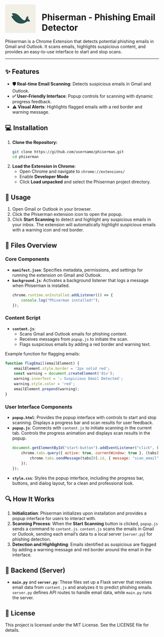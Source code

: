 
<p align="center">
  <img src="./Icon_cropped.png" alt="Phiserman Logo" width="100" align="left" style="margin-right: 20px;" />
  <h1>Phiserman - Phishing Email Detector</h1>
</p>

Phiserman is a Chrome Extension that detects potential phishing emails in Gmail and Outlook. It scans emails, highlights suspicious content, and provides an easy-to-use interface to start and stop scans.

---

## ✨ Features
- **🛡️ Real-time Email Scanning**: Detects suspicious emails in Gmail and Outlook.
- **✅ User-Friendly Interface**: Popup controls for scanning with dynamic progress feedback.
- **⚠️ Visual Alerts**: Highlights flagged emails with a red border and warning message.

## 💻 Installation
1. **Clone the Repository:**
   ```bash
   git clone https://github.com/username/phiserman.git
   cd phiserman
   ```
2. **Load the Extension in Chrome**:
   - Open Chrome and navigate to `chrome://extensions/`
   - Enable **Developer Mode**
   - Click **Load unpacked** and select the Phiserman project directory.

## 🔧 Usage
1. Open Gmail or Outlook in your browser.
2. Click the Phiserman extension icon to open the popup.
3. Click **Start Scanning** to detect and highlight any suspicious emails in your inbox. The extension will automatically highlight suspicious emails with a warning icon and red border.

## 📂 Files Overview

### Core Components
- **`manifest.json`**: Specifies metadata, permissions, and settings for running the extension on Gmail and Outlook.
- **`background.js`**: Activates a background listener that logs a message when Phiserman is installed.
   ```javascript
   chrome.runtime.onInstalled.addListener(() => {
       console.log("Phiserman installed!");
   });
   ```

### Content Script
- **`content.js`**:
  - Scans Gmail and Outlook emails for phishing content.
  - Receives messages from `popup.js` to initiate the scan.
  - Flags suspicious emails by adding a red border and warning text.

Example function for flagging emails:
  ```javascript
  function flagEmail(emailElement) {
      emailElement.style.border = '2px solid red';
      const warning = document.createElement('div');
      warning.innerText = '⚠️ Suspicious Email Detected';
      warning.style.color = 'red';
      emailElement.prepend(warning);
  }
  ```

### User Interface Components
- **`popup.html`**: Provides the popup interface with controls to start and stop scanning. Displays a progress bar and scan results for user feedback.
- **`popup.js`**: Connects with `content.js` to initiate scanning in the current tab. Controls the progress animation and displays scan results in the popup.
  ```javascript
  document.getElementById("start-button").addEventListener("click", () => {
      chrome.tabs.query({ active: true, currentWindow: true }, (tabs) => {
          chrome.tabs.sendMessage(tabs[0].id, { message: "scan_email" });
      });
  });
  ```
- **`style.css`**: Styles the popup interface, including the progress bar, buttons, and dialog layout, for a clean and professional look.

## 🔍 How It Works

1. **Initialization**: Phiserman initializes upon installation and provides a popup interface for users to interact with.
2. **Scanning Process**: When the **Start Scanning** button is clicked, `popup.js` sends a command to `content.js`. `content.js` scans the emails in Gmail or Outlook, sending each email’s data to a local server (`server.py`) for phishing detection.
3. **Detection and Highlighting**: Emails identified as suspicious are flagged by adding a warning message and red border around the email in the interface.

## 🔧 Backend (Server)
- **`main.py`** and **`server.py`**: These files set up a Flask server that receives email data from `content.js` and analyzes it to predict phishing emails. `server.py` defines API routes to handle email data, while `main.py` runs the server.

## 📜 License
This project is licensed under the MIT License. See the LICENSE file for details.
